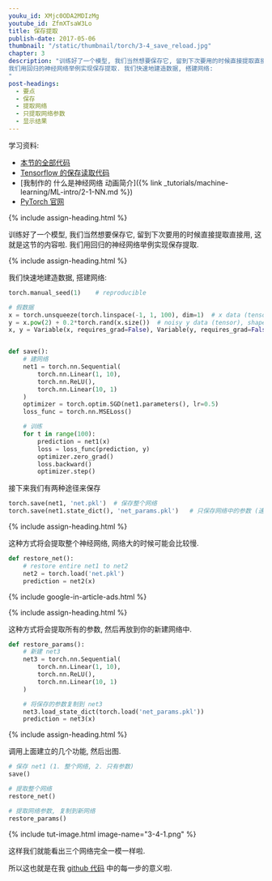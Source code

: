```yaml
---
youku_id: XMjc0ODA2MDIzMg
youtube_id: ZfmXTsaW3Lo
title: 保存提取
publish-date: 2017-05-06
thumbnail: "/static/thumbnail/torch/3-4_save_reload.jpg"
chapter: 3
description: "训练好了一个模型, 我们当然想要保存它, 留到下次要用的时候直接提取直接用, 这就是这节的内容啦.
我们用回归的神经网络举例实现保存提取. 我们快速地建造数据, 搭建网络:
"
post-headings:
  - 要点
  - 保存
  - 提取网络
  - 只提取网络参数
  - 显示结果
---
```



学习资料:
  * [本节的全部代码](https://github.com/MorvanZhou/PyTorch-Tutorial/blob/master/tutorial-contents/304_save_reload.py)
  * [Tensorflow 的保存读取代码](https://github.com/MorvanZhou/Tensorflow-Tutorial/blob/master/tutorial-contents/303_save_reload.py)
  * [我制作的 什么是神经网络 动画简介]({% link _tutorials/machine-learning/ML-intro/2-1-NN.md %})
  * [PyTorch 官网](http://pytorch.org/)

{% include assign-heading.html %}

训练好了一个模型, 我们当然想要保存它, 留到下次要用的时候直接提取直接用, 这就是这节的内容啦.
我们用回归的神经网络举例实现保存提取.




{% include assign-heading.html %}

我们快速地建造数据, 搭建网络:

```python
torch.manual_seed(1)    # reproducible

# 假数据
x = torch.unsqueeze(torch.linspace(-1, 1, 100), dim=1)  # x data (tensor), shape=(100, 1)
y = x.pow(2) + 0.2*torch.rand(x.size())  # noisy y data (tensor), shape=(100, 1)
x, y = Variable(x, requires_grad=False), Variable(y, requires_grad=False)


def save():
    # 建网络
    net1 = torch.nn.Sequential(
        torch.nn.Linear(1, 10),
        torch.nn.ReLU(),
        torch.nn.Linear(10, 1)
    )
    optimizer = torch.optim.SGD(net1.parameters(), lr=0.5)
    loss_func = torch.nn.MSELoss()

    # 训练
    for t in range(100):
        prediction = net1(x)
        loss = loss_func(prediction, y)
        optimizer.zero_grad()
        loss.backward()
        optimizer.step()
```

接下来我们有两种途径来保存

```python
torch.save(net1, 'net.pkl')  # 保存整个网络
torch.save(net1.state_dict(), 'net_params.pkl')   # 只保存网络中的参数 (速度快, 占内存少)
```

{% include assign-heading.html %}

这种方式将会提取整个神经网络, 网络大的时候可能会比较慢.

```python
def restore_net():
    # restore entire net1 to net2
    net2 = torch.load('net.pkl')
    prediction = net2(x)
```

{% include google-in-article-ads.html %}

{% include assign-heading.html %}

这种方式将会提取所有的参数, 然后再放到你的新建网络中.

```python
def restore_params():
    # 新建 net3
    net3 = torch.nn.Sequential(
        torch.nn.Linear(1, 10),
        torch.nn.ReLU(),
        torch.nn.Linear(10, 1)
    )

    # 将保存的参数复制到 net3
    net3.load_state_dict(torch.load('net_params.pkl'))
    prediction = net3(x)
```


{% include assign-heading.html %}

调用上面建立的几个功能, 然后出图.

```python
# 保存 net1 (1. 整个网络, 2. 只有参数)
save()

# 提取整个网络
restore_net()

# 提取网络参数, 复制到新网络
restore_params()
```

{% include tut-image.html image-name="3-4-1.png" %}

这样我们就能看出三个网络完全一模一样啦.

所以这也就是在我 [github 代码](https://github.com/MorvanZhou/PyTorch-Tutorial/blob/master/tutorial-contents/304_save_reload.py) 中的每一步的意义啦.


